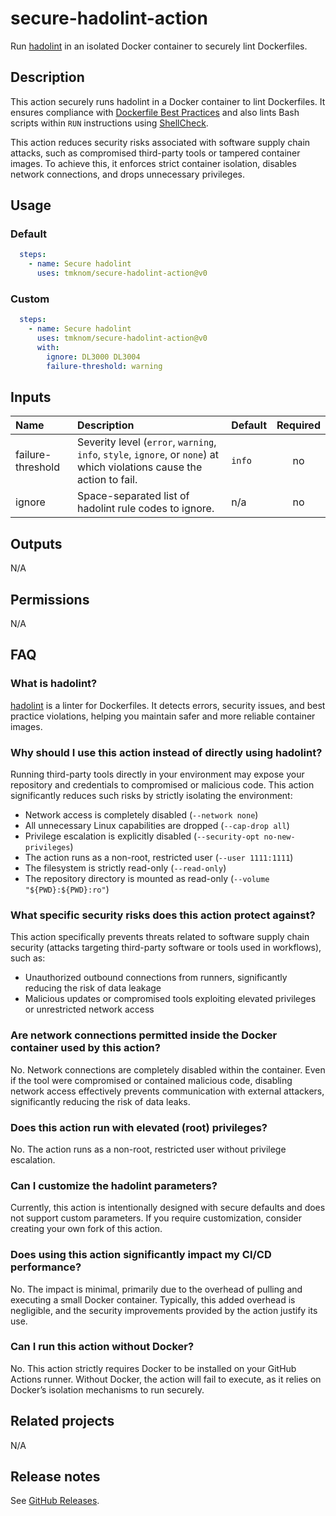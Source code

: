 # secure-hadolint-action

Run [hadolint][hadolint] in an isolated Docker container to securely lint Dockerfiles.

<!-- actdocs start -->

## Description

This action securely runs hadolint in a Docker container to lint Dockerfiles.
It ensures compliance with [Dockerfile Best Practices][best_practices] and also lints Bash scripts within `RUN` instructions using [ShellCheck][shell_check].

This action reduces security risks associated with software supply chain attacks, such as compromised third-party tools or tampered container images.
To achieve this, it enforces strict container isolation, disables network connections, and drops unnecessary privileges.

## Usage

### Default

```yaml
  steps:
    - name: Secure hadolint
      uses: tmknom/secure-hadolint-action@v0
```

### Custom

```yaml
  steps:
    - name: Secure hadolint
      uses: tmknom/secure-hadolint-action@v0
      with:
        ignore: DL3000 DL3004
        failure-threshold: warning
```

## Inputs

| Name | Description | Default | Required |
| :--- | :---------- | :------ | :------: |
| failure-threshold | Severity level (`error`, `warning`, `info`, `style`, `ignore`, or `none`) at which violations cause the action to fail. | `info` | no |
| ignore | Space-separated list of hadolint rule codes to ignore. | n/a | no |

## Outputs

N/A

<!-- actdocs end -->

## Permissions

N/A

## FAQ

### What is hadolint?

[hadolint][hadolint] is a linter for Dockerfiles.
It detects errors, security issues, and best practice violations, helping you maintain safer and more reliable container images.

### Why should I use this action instead of directly using hadolint?

Running third-party tools directly in your environment may expose your repository and credentials to compromised or malicious code.
This action significantly reduces such risks by strictly isolating the environment:

- Network access is completely disabled (`--network none`)
- All unnecessary Linux capabilities are dropped (`--cap-drop all`)
- Privilege escalation is explicitly disabled (`--security-opt no-new-privileges`)
- The action runs as a non-root, restricted user  (`--user 1111:1111`)
- The filesystem is strictly read-only (`--read-only`)
- The repository directory is mounted as read-only (`--volume "${PWD}:${PWD}:ro"`)

### What specific security risks does this action protect against?

This action specifically prevents threats related to software supply chain security (attacks targeting third-party software or tools used in workflows), such as:

- Unauthorized outbound connections from runners, significantly reducing the risk of data leakage
- Malicious updates or compromised tools exploiting elevated privileges or unrestricted network access

### Are network connections permitted inside the Docker container used by this action?

No. Network connections are completely disabled within the container.
Even if the tool were compromised or contained malicious code, disabling network access effectively prevents communication with external attackers, significantly reducing the risk of data leaks.

### Does this action run with elevated (root) privileges?

No. The action runs as a non-root, restricted user without privilege escalation.

### Can I customize the hadolint parameters?

Currently, this action is intentionally designed with secure defaults and does not support custom parameters.
If you require customization, consider creating your own fork of this action.

### Does using this action significantly impact my CI/CD performance?

No. The impact is minimal, primarily due to the overhead of pulling and executing a small Docker container.
Typically, this added overhead is negligible, and the security improvements provided by the action justify its use.

### Can I run this action without Docker?

No. This action strictly requires Docker to be installed on your GitHub Actions runner.
Without Docker, the action will fail to execute, as it relies on Docker’s isolation mechanisms to run securely.

## Related projects

N/A

## Release notes

See [GitHub Releases][releases].

[hadolint]: https://github.com/hadolint/hadolint
[best_practices]: https://docs.docker.com/develop/develop-images/dockerfile_best-practices/
[shell_check]: https://github.com/koalaman/shellcheck
[releases]: https://github.com/tmknom/secure-hadolint-action/releases
